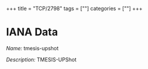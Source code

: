 +++
title = "TCP/2798"
tags = [""]
categories = [""]
+++

# IANA Data

_Name:_ tmesis-upshot

_Description:_ TMESIS-UPShot

